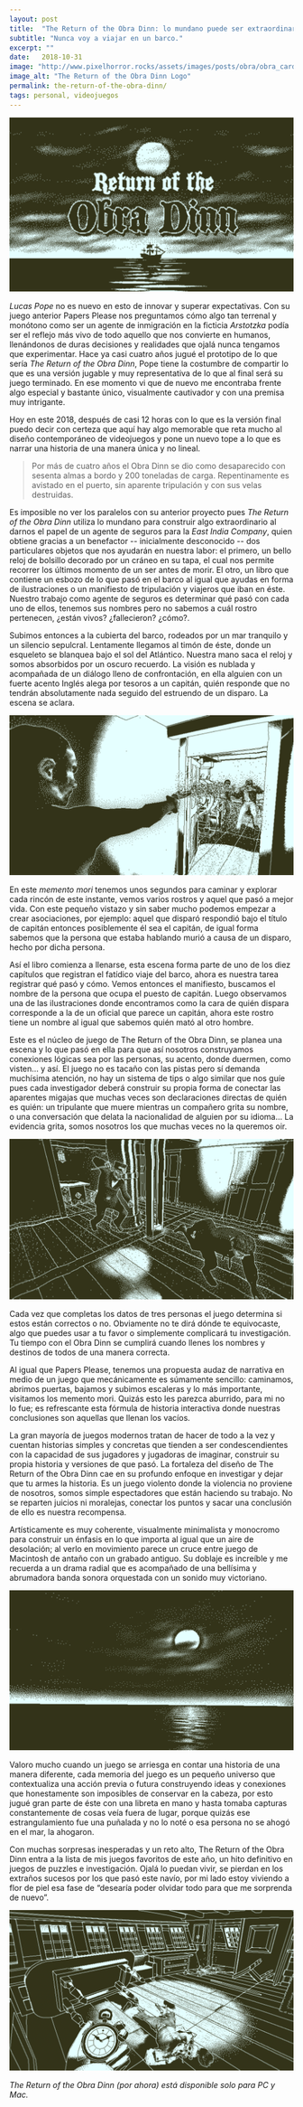 ```yaml
---
layout: post
title:  "The Return of the Obra Dinn: lo mundano puede ser extraordinario."
subtitle: "Nunca voy a viajar en un barco."
excerpt: ""
date:   2018-10-31
image: "http://www.pixelhorror.rocks/assets/images/posts/obra/obra_card.png"
image_alt: "The Return of the Obra Dinn Logo"
permalink: the-return-of-the-obra-dinn/
tags: personal, videojuegos
---
```


<img src="/assets/images/posts/obra/obra_title.png" class="center db mt4 mt5-l mb3 mb3-l">


*Lucas Pope* no es nuevo en esto de innovar y superar expectativas. Con su juego anterior Papers Please nos preguntamos cómo algo tan terrenal y monótono como ser un agente de inmigración en la ficticia _Arstotzka_ podía ser el reflejo más vivo de todo aquello que nos convierte en humanos, llenándonos de duras decisiones y realidades que ojalá nunca tengamos que experimentar. Hace ya casi cuatro años jugué el prototipo de lo que sería *The Return of the Obra Dinn*, Pope tiene la costumbre de compartir lo que es una versión jugable y muy representativa de lo que al final será su juego terminado. En ese momento vi que de nuevo me encontraba frente algo especial y bastante único, visualmente cautivador y con una premisa muy intrigante.

Hoy en este 2018, después de casi 12 horas con lo que es la versión final puedo decir con certeza que aquí hay algo memorable que reta mucho al diseño contemporáneo de videojuegos y pone un nuevo tope a lo que es narrar una historia de una manera única y no lineal.

<blockquote class="f4 i pl2 bl bw2 b--black">
Por más de cuatro años el Obra Dinn se dio como desaparecido con sesenta almas a bordo y 200 toneladas de carga. Repentinamente es avistado en el puerto, sin aparente tripulación y con sus velas destruidas.
</blockquote>

Es imposible no ver los paralelos con su anterior proyecto pues _The Return of the Obra Dinn_ utiliza lo mundano para construir algo extraordinario al darnos el papel de un agente de seguros para la _East India Company_, quien obtiene gracias a un benefactor -- inicialmente desconocido -- dos particulares objetos que nos ayudarán en nuestra labor: el primero, un bello reloj de bolsillo decorado por un cráneo en su tapa, el cual nos permite recorrer los últimos momento de un ser antes de morir. El otro, un libro que contiene un esbozo de lo que pasó en el barco al igual que ayudas en forma de ilustraciones o un manifiesto de tripulación y viajeros que iban en éste. Nuestro trabajo como agente de seguros es determinar qué pasó con cada uno de ellos, tenemos sus nombres pero no sabemos a cuál rostro pertenecen, ¿están vivos? ¿fallecieron? ¿cómo?.

Subimos entonces a la cubierta del barco, rodeados por un mar tranquilo y un silencio sepulcral. Lentamente llegamos al timón de éste, donde un esqueleto se blanquea bajo el sol del Atlántico. Nuestra mano saca el reloj y somos absorbidos por un oscuro recuerdo. La visión es nublada y acompañada de un diálogo lleno de confrontación, en ella alguien con un fuerte acento Inglés alega por tesoros a un capitán, quién responde que no tendrán absolutamente nada seguido del estruendo de un disparo. La escena se aclara.

<img src="/assets/images/posts/obra/obra1.png" class="center db mt4 mt5-l mb3 mb3-l">

En este _memento mori_ tenemos unos segundos para caminar y explorar cada rincón de este instante, vemos varios rostros y aquel que pasó a mejor vida. Con este pequeño vistazo y sin saber mucho podemos empezar a crear asociaciones, por ejemplo: aquel que disparó respondió bajo el título de capitán entonces posiblemente él sea el capitán, de igual forma sabemos que la persona que estaba hablando murió a causa de un disparo, hecho por dicha persona. 

Así el libro comienza  a llenarse, esta escena forma parte de uno de los diez capítulos que registran el fatídico viaje del barco, ahora es nuestra tarea registrar qué pasó y cómo. Vemos entonces el manifiesto, buscamos el nombre de la persona que ocupa el puesto de capitán. Luego observamos una de las ilustraciones donde encontramos como la cara de quién dispara corresponde a la de un oficial que parece un capitán, ahora este rostro tiene un nombre al igual que sabemos quién mató al otro hombre.

Este es el núcleo de juego de The Return of the Obra Dinn, se planea una escena y lo que pasó en ella para que así nosotros construyamos conexiones lógicas sea por las personas, su acento, donde duermen, como visten… y así. El juego no es tacaño con las pistas pero sí demanda muchísima atención, no hay un sistema de tips o algo similar que nos guíe pues cada investigador deberá construir su propia forma de conectar las aparentes migajas que muchas veces son declaraciones directas de quién es quién: un tripulante que muere mientras un compañero grita su nombre, o una conversación que delata la nacionalidad de alguien por su idioma… La evidencia grita, somos nosotros los que muchas veces no la queremos oir.

<img src="/assets/images/posts/obra/obra4.png" class="center db mt4 mt5-l mb3 mb3-l">

Cada vez que completas los datos de tres personas el juego determina si estos están correctos o no. Obviamente no te dirá dónde te equivocaste, algo que puedes usar a tu favor o simplemente complicará tu investigación. Tu tiempo con el Obra Dinn se cumplirá cuando llenes los nombres y destinos de todos de una manera correcta.

Al igual que Papers Please, tenemos una propuesta audaz de narrativa en medio de un juego que mecánicamente es súmamente sencillo: caminamos, abrimos puertas, bajamos y subimos escaleras y lo más importante, visitamos los memento mori. Quizás esto les parezca aburrido, para mi no lo fue; es refrescante esta fórmula de historia interactiva donde nuestras conclusiones son aquellas que llenan los vacíos.

La gran mayoría de juegos modernos tratan de hacer de todo a la vez y cuentan historias simples y concretas que tienden a ser condescendientes con la capacidad de sus jugadores y jugadoras de imaginar, construir su propia historia y versiones de que pasó. La fortaleza del diseño de The Return of the Obra Dinn cae en su profundo enfoque en investigar y dejar que tu armes la historia. Es un juego violento donde la violencia no proviene de nosotros, somos simple espectadores que están haciendo su trabajo. No se reparten juicios ni moralejas, conectar los puntos y sacar una conclusión de ello es nuestra recompensa.

Artísticamente es muy coherente, visualmente minimalista y monocromo para construir un énfasis en lo que importa al igual que un aire de desolación; al verlo en movimiento parece un cruce entre juego de Macintosh de antaño con un grabado antiguo. Su doblaje es increíble y me recuerda a un drama radial que es acompañado de una bellísima y abrumadora banda sonora orquestada con un sonido muy victoriano.

<img src="/assets/images/posts/obra/obra3.png" class="center db mt4 mt5-l mb3 mb3-l">

Valoro mucho cuando un juego se arriesga en contar una historia de una manera diferente, cada memoria del juego es un pequeño universo que contextualiza una acción previa o futura construyendo ideas y conexiones que honestamente son imposibles de conservar en la cabeza, por esto jugué gran parte de éste con una libreta en mano y hasta tomaba capturas constantemente de cosas veía fuera de lugar, porque quizás ese estrangulamiento fue una puñalada y no lo noté o esa persona no se ahogó en el mar, la ahogaron.

Con muchas sorpresas inesperadas y un reto alto, The Return of the Obra Dinn entra a la lista de mis juegos favoritos de este año, un hito definitivo en juegos de puzzles e investigación. Ojalá lo puedan vivir, se pierdan en los extraños sucesos por los que pasó este navío, por mi lado estoy viviendo a flor de piel esa fase de “desearía poder olvidar todo para que me sorprenda de nuevo”.

<img src="/assets/images/posts/obra/obra2.png" class="center db mt4 mt5-l mb3 mb3-l">

_The Return of the Obra Dinn (por ahora) está disponible solo para PC y Mac._
